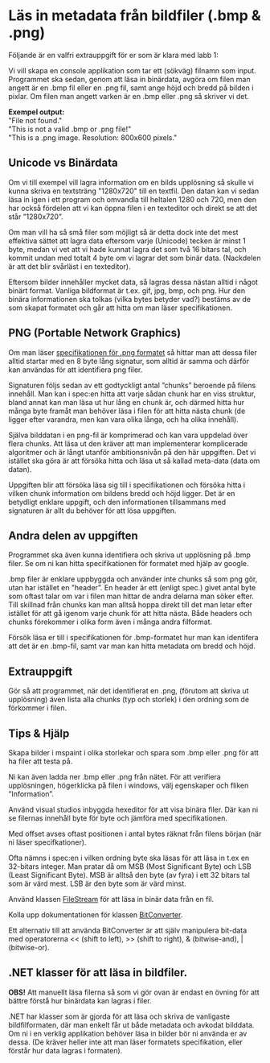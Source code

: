 # Läs in metadata från bildfiler (.bmp & .png)

Följande är en valfri extrauppgift för er som är klara med labb 1:

Vi vill skapa en console applikation som tar ett (sökväg) filnamn som input. Programmet ska sedan, genom att läsa in binärdata, avgöra om filen man angett är en .bmp fil eller en .png fil, samt ange höjd och bredd på bilden i pixlar. Om filen man angett varken är en .bmp eller .png så skriver vi det.

**Exempel output:**  
"File not found."  
"This is not a valid .bmp or .png file!"  
"This is a .png image. Resolution: 800x600 pixels."   

## Unicode vs Binärdata

Om vi till exempel vill lagra information om en bilds upplösning så skulle vi kunna skriva en textsträng "1280x720" till en textfil. Den datan kan vi sedan läsa in igen i ett program och omvandla till heltalen 1280 och 720, men den har också fördelen att vi kan öppna filen i en texteditor och direkt se att det står ”1280x720”. 

Om man vill ha så små filer som möjligt så är detta dock inte det mest effektiva sättet att lagra data eftersom varje (Unicode) tecken är minst 1 byte, medan vi vet att vi hade kunnat lagra det som två 16 bitars tal, och kommit undan med totalt 4 byte om vi lagrar det som binär data. (Nackdelen är att det blir svårläst i en texteditor). 

Eftersom bilder innehåller mycket data, så lagras dessa nästan alltid i något binärt format. Vanliga bildformat är t.ex. gif, jpg, bmp, och png. Hur den binära informationen ska tolkas (vilka bytes betyder vad?) bestäms av de som skapat formatet och går att hitta om man läser specifikationen. 

## PNG (Portable Network Graphics)
Om man läser [specifikationen för .png formatet](https://www.w3.org/TR/2003/REC-PNG-20031110/) så hittar man att dessa filer alltid startar med en 8 byte lång signatur, som alltid är samma och därför kan användas för att identifiera png filer. 

Signaturen följs sedan av ett godtyckligt antal ”chunks” beroende på filens innehåll. Man kan i spec:en hitta att varje sådan chunk har en viss struktur, bland annat kan man läsa ut hur lång en chunk är, och därmed hitta hur många byte framåt man behöver läsa i filen för att hitta nästa chunk (de ligger efter varandra, men kan vara olika långa, och ha olika innehåll).

Själva bilddatan i en png-fil är komprimerad och kan vara uppdelad över flera chunks. Att läsa ut den kräver att man implementerar komplicerade algoritmer och är långt utanför ambitionsnivån på den här uppgiften. Det vi istället ska göra är att försöka hitta och läsa ut så kallad meta-data (data om datan). 

Uppgiften blir att försöka läsa sig till i specifikationen och försöka hitta i vilken chunk information om bildens bredd och höjd ligger. Det är en betydligt enklare uppgift, och den informationen tillsammans med signaturen är allt du behöver för att lösa uppgiften.

## Andra delen av uppgiften 
Programmet ska även kunna identifiera och skriva ut upplösning på .bmp filer. Se om ni kan hitta specifikationen för formatet med hjälp av google. 

.bmp filer är enklare uppbyggda och använder inte chunks så som png gör, utan har istället en ”header”. En header är ett (enligt spec.) givet antal byte som oftast talar om var i filen man hittar de andra delarna man söker efter. Till skillnad från chunks kan man alltså hoppa direkt till det man letar efter istället för att gå igenom varje chunk för att hitta nästa. Både headers och chunks förekommer i olika form även i många andra filformat. 

Försök läsa er till i specifikationen för .bmp-formatet hur man kan identifera att det är en .bmp-fil, samt var man kan hitta metadata om bredd och höjd. 

## Extrauppgift

Gör så att programmet, när det identifierat en .png, (förutom att skriva ut upplösning) även lista alla chunks (typ och storlek) i den ordning som de förkommer i filen. 

## Tips & Hjälp

Skapa bilder i mspaint i olika storlekar och spara som .bmp eller .png för att ha filer att testa på.

Ni kan även ladda ner .bmp eller .png från nätet. För att verifiera upplösningen, högerklicka på filen i windows, välj egenskaper och fliken ”Information”.

Använd visual studios inbyggda hexeditor för att visa binära filer. Där kan ni se filernas innehåll byte för byte och jämföra med specifikationen.

Med offset avses oftast positionen i antal bytes räknat från filens början (när ni läser specifkationer).

Ofta nämns i spec:en i vilken ordning byte ska läsas för att läsa in t.ex en 32-bitars integer. Man pratar då om MSB (Most Significant Byte) och LSB (Least Significant Byte). MSB är alltså den byte (av fyra) i ett 32 bitars tal som är värd mest. LSB är den byte som är värd minst.

Använd klassen [FileStream](https://learn.microsoft.com/en-us/dotnet/api/system.io.filestream?view=net-8.0) för att läsa in binär data från en fil.

Kolla upp dokumentationen för klassen [BitConverter](https://learn.microsoft.com/en-us/dotnet/api/system.bitconverter?view=net-8.0).

Ett alternativ till att använda BitConverter är att själv manipulera bit-data med operatorerna << (shift to left), >> (shift to right), & (bitwise-and), | (bitwise-or). 

## .NET klasser för att läsa in bildfiler.
**OBS!**  Att manuellt läsa filerna så som vi gör ovan är endast en övning för att bättre förstå hur binärdata kan lagras i filer.

.NET har klasser som är gjorda för att läsa och skriva de vanligaste bildfilformaten, där man enkelt får ut både metadata och avkodat bilddata. Om ni i en verklig applikation behöver läsa in bilder bör ni använda er av dessa. (De kräver heller inte att man läser formatets specifikation, eller förstår hur data lagras i formaten).
